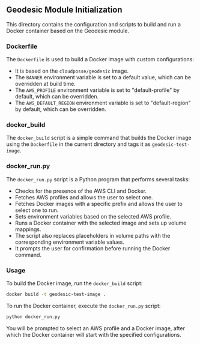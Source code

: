 ## Geodesic Module Initialization

This directory contains the configuration and scripts to build and run a Docker container based on the Geodesic module.

### Dockerfile

The `Dockerfile` is used to build a Docker image with custom configurations:

- It is based on the `cloudposse/geodesic` image.
- The `BANNER` environment variable is set to a default value, which can be overridden at build time.
- The `AWS_PROFILE` environment variable is set to "default-profile" by default, which can be overridden.
- The `AWS_DEFAULT_REGION` environment variable is set to "default-region" by default, which can be overridden.

### docker_build

The `docker_build` script is a simple command that builds the Docker image using the `Dockerfile` in the current directory and tags it as `geodesic-test-image`.

### docker_run.py

The `docker_run.py` script is a Python program that performs several tasks:

- Checks for the presence of the AWS CLI and Docker.
- Fetches AWS profiles and allows the user to select one.
- Fetches Docker images with a specific prefix and allows the user to select one to run.
- Sets environment variables based on the selected AWS profile.
- Runs a Docker container with the selected image and sets up volume mappings.
- The script also replaces placeholders in volume paths with the corresponding environment variable values.
- It prompts the user for confirmation before running the Docker command.

### Usage

To build the Docker image, run the `docker_build` script:
```bash
docker build -t geodesic-test-image .
```

To run the Docker container, execute the `docker_run.py` script:
```bash
python docker_run.py
```

You will be prompted to select an AWS profile and a Docker image, after which the Docker container will start with the specified configurations.
